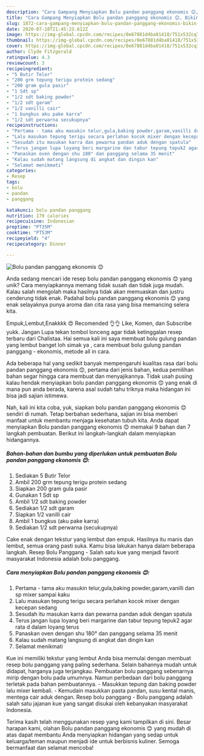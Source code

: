 ```yaml
---
description: "Cara Gampang Menyiapkan Bolu pandan panggang ekonomis 😊, Bikin Ngiler"
title: "Cara Gampang Menyiapkan Bolu pandan panggang ekonomis 😊, Bikin Ngiler"
slug: 1872-cara-gampang-menyiapkan-bolu-pandan-panggang-ekonomis-bikin-ngiler
date: 2020-07-18T21:45:23.612Z
image: https://img-global.cpcdn.com/recipes/0e67881d4ba01418/751x532cq70/bolu-pandan-panggang-ekonomis-😊-foto-resep-utama.jpg
thumbnail: https://img-global.cpcdn.com/recipes/0e67881d4ba01418/751x532cq70/bolu-pandan-panggang-ekonomis-😊-foto-resep-utama.jpg
cover: https://img-global.cpcdn.com/recipes/0e67881d4ba01418/751x532cq70/bolu-pandan-panggang-ekonomis-😊-foto-resep-utama.jpg
author: Clyde Fitzgerald
ratingvalue: 4.3
reviewcount: 3
recipeingredient:
- "5 Butir Telor"
- "200 grm tepung terigu protein sedang"
- "200 gram gula pasir"
- "1 Sdt sp"
- "1/2 sdt baking powder"
- "1/2 sdt garam"
- "1/2 vanilli cair"
- "1 bungkus aku pake karra"
- "1/2 sdt perwarna secukupnya"
recipeinstructions:
- "Pertama - tama aku masukin telur,gula,baking powder,garam,vanilli dan sp mixer sampai kaku"
- "Lalu masukan tepung terigu secara perlahan kocok mixer dengan kecepan sedang"
- "Sesudah itu masukan karra dan pewarna pandan aduk dengan spatula"
- "Terus jangan lupa loyang beri margarine dan tabur tepung tepuk2 agar rata d dalam loyang terus"
- "Panaskan oven dengan shu 180° dan panggang selama 35 menit"
- "Kalau sudah matang langsung di angkat dan dingin kan"
- "Selamat menikmati"
categories:
- Resep
tags:
- bolu
- pandan
- panggang

katakunci: bolu pandan panggang 
nutrition: 179 calories
recipecuisine: Indonesian
preptime: "PT35M"
cooktime: "PT53M"
recipeyield: "4"
recipecategory: Dinner

---
```



![Bolu pandan panggang ekonomis 😊](https://img-global.cpcdn.com/recipes/0e67881d4ba01418/751x532cq70/bolu-pandan-panggang-ekonomis-😊-foto-resep-utama.jpg)

Anda sedang mencari ide resep bolu pandan panggang ekonomis 😊 yang unik? Cara menyiapkannya memang tidak susah dan tidak juga mudah. Kalau salah mengolah maka hasilnya tidak akan memuaskan dan justru cenderung tidak enak. Padahal bolu pandan panggang ekonomis 😊 yang enak selayaknya punya aroma dan cita rasa yang bisa memancing selera kita.

Empuk,Lembut,Enakkkk 😍 Recomended 👌👌 Like, Komen, dan Subscribe yukk. Jangan Lupa tekan tombol lonceng agar tidak ketinggalan resep terbaru dari Chalistaa. Hai semua kali ini saya membuat bolu gulung pandan yang lembut banget loh simak ya , cara membuat bolu gulung pandan panggang - ekonomis, metode all in cara.

Ada beberapa hal yang sedikit banyak mempengaruhi kualitas rasa dari bolu pandan panggang ekonomis 😊, pertama dari jenis bahan, kedua pemilihan bahan segar hingga cara membuat dan menyajikannya. Tidak usah pusing kalau hendak menyiapkan bolu pandan panggang ekonomis 😊 yang enak di mana pun anda berada, karena asal sudah tahu triknya maka hidangan ini bisa jadi sajian istimewa.


Nah, kali ini kita coba, yuk, siapkan bolu pandan panggang ekonomis 😊 sendiri di rumah. Tetap berbahan sederhana, sajian ini bisa memberi manfaat untuk membantu menjaga kesehatan tubuh kita. Anda dapat menyiapkan Bolu pandan panggang ekonomis 😊 memakai 9 bahan dan 7 langkah pembuatan. Berikut ini langkah-langkah dalam menyiapkan hidangannya.

<!--inarticleads1-->

##### Bahan-bahan dan bumbu yang diperlukan untuk pembuatan Bolu pandan panggang ekonomis 😊:

1. Sediakan 5 Butir Telor
1. Ambil 200 grm tepung terigu protein sedang
1. Siapkan 200 gram gula pasir
1. Gunakan 1 Sdt sp
1. Ambil 1/2 sdt baking powder
1. Sediakan 1/2 sdt garam
1. Siapkan 1/2 vanilli cair
1. Ambil 1 bungkus (aku pake karra)
1. Sediakan 1/2 sdt perwarna (secukupnya)


Cake enak dengan tekstur yang lembut dan empuk. Hasilnya itu manis dan lembut, semua orang pasti suka. Kamu bisa lakukan hanya dalam beberapa langkah. Resep Bolu Panggang - Salah satu kue yang menjadi favorit masyarakat Indonesia adalah bolu panggang. 

<!--inarticleads2-->

##### Cara menyiapkan Bolu pandan panggang ekonomis 😊:

1. Pertama - tama aku masukin telur,gula,baking powder,garam,vanilli dan sp mixer sampai kaku
1. Lalu masukan tepung terigu secara perlahan kocok mixer dengan kecepan sedang
1. Sesudah itu masukan karra dan pewarna pandan aduk dengan spatula
1. Terus jangan lupa loyang beri margarine dan tabur tepung tepuk2 agar rata d dalam loyang terus
1. Panaskan oven dengan shu 180° dan panggang selama 35 menit
1. Kalau sudah matang langsung di angkat dan dingin kan
1. Selamat menikmati


Kue ini memiliki tekstur yang lembut Anda bisa memulai dengan membuat resep bolu panggang yang paling sederhana. Selain bahannya mudah untuk didapat, harganya juga terjangkau. Pembuatan bolu panggang sebenarnya mirip dengan bolu pada umumnya. Namun perbedaan dari bolu panggang terletak pada bahan pembuatannya. - Masukkan tepung dan baking powder lalu mixer kembali. - Kemudain masukkan pasta pandan, susu kental manis, mentega cair aduk dengan. Resep bolu panggang - Bolu panggang adalah salah satu jajanan kue yang sangat disukai oleh kebanyakan masyarakat Indonesia. 

Terima kasih telah menggunakan resep yang kami tampilkan di sini. Besar harapan kami, olahan Bolu pandan panggang ekonomis 😊 yang mudah di atas dapat membantu Anda menyiapkan hidangan yang sedap untuk keluarga/teman maupun menjadi ide untuk berbisnis kuliner. Semoga bermanfaat dan selamat mencoba!
